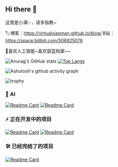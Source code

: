 ## Hi there 👋

这里是小满✨，请多指教~

🏷️博客：https://virtualxiaoman.github.io/blog/
B站：https://space.bilibili.com/506925078


🤗喜欢人工智能~喜欢碧蓝档案~~


![Anurag's GitHub stats](https://github-readme-stats.vercel.app/api?username=virtualxiaoman&show_icons=true&theme=radical)
[![Top Langs](https://github-readme-stats.vercel.app/api/top-langs/?username=virtualxiaoman&hide=javascript,html,css,typescript)](https://github.com/anuraghazra/github-readme-stats)

![Ashutosh's github activity graph](https://github-readme-activity-graph.vercel.app/graph?username=virtualxiaoman&bg_color=fffff0&color=708090)

![trophy](https://github-profile-trophy.vercel.app/?username=virtualxiaoman)

### 📖 AI
[![Readme Card](https://github-readme-stats.vercel.app/api/pin/?username=virtualxiaoman&repo=MLDLRL)](https://github.com/virtualxiaoman/MLDLRL)
[![Readme Card](https://github-readme-stats.vercel.app/api/pin/?username=virtualxiaoman&repo=Easier_DataScience)](https://github.com/virtualxiaoman/Easier_DataScience)

### ⚡ 正在开发中的项目
[![Readme Card](https://github-readme-stats.vercel.app/api/pin/?username=virtualxiaoman&repo=BiliTools)](https://github.com/virtualxiaoman/BiliTools)
[![Readme Card](https://github-readme-stats.vercel.app/api/pin/?username=virtualxiaoman&repo=PSP)](https://github.com/virtualxiaoman/PSP)


### 🛠️ 已经完结了的项目

[![Readme Card](https://github-readme-stats.vercel.app/api/pin/?username=virtualxiaoman&repo=Genshin-Calculator)](https://github.com/virtualxiaoman/Genshin-Calculator)




<!--
**virtualxiaoman/virtualxiaoman** is a ✨ _special_ ✨ repository because its `README.md` (this file) appears on your GitHub profile.

Here are some ideas to get you started:

- 🔭 I’m currently working on ...
- 🌱 I’m currently learning ...
- 👯 I’m looking to collaborate on ...
- 🤔 I’m looking for help with ...
- 💬 Ask me about ...
- 📫 How to reach me: ...
- 😄 Pronouns: ...
- ⚡ Fun fact: ...
-->
